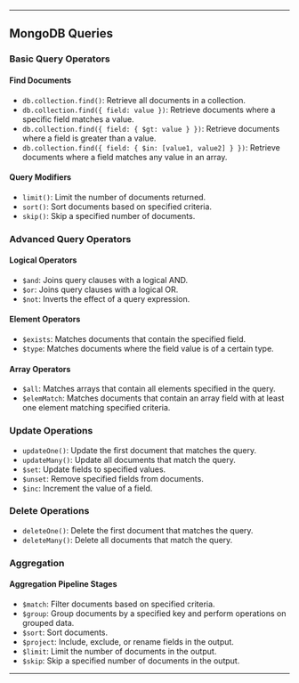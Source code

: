 
---

## MongoDB Queries

### Basic Query Operators

#### Find Documents
- `db.collection.find()`: Retrieve all documents in a collection.
- `db.collection.find({ field: value })`: Retrieve documents where a specific field matches a value.
- `db.collection.find({ field: { $gt: value } })`: Retrieve documents where a field is greater than a value.
- `db.collection.find({ field: { $in: [value1, value2] } })`: Retrieve documents where a field matches any value in an array.

#### Query Modifiers
- `limit()`: Limit the number of documents returned.
- `sort()`: Sort documents based on specified criteria.
- `skip()`: Skip a specified number of documents.

### Advanced Query Operators

#### Logical Operators
- `$and`: Joins query clauses with a logical AND.
- `$or`: Joins query clauses with a logical OR.
- `$not`: Inverts the effect of a query expression.

#### Element Operators
- `$exists`: Matches documents that contain the specified field.
- `$type`: Matches documents where the field value is of a certain type.

#### Array Operators
- `$all`: Matches arrays that contain all elements specified in the query.
- `$elemMatch`: Matches documents that contain an array field with at least one element matching specified criteria.

### Update Operations
- `updateOne()`: Update the first document that matches the query.
- `updateMany()`: Update all documents that match the query.
- `$set`: Update fields to specified values.
- `$unset`: Remove specified fields from documents.
- `$inc`: Increment the value of a field.

### Delete Operations
- `deleteOne()`: Delete the first document that matches the query.
- `deleteMany()`: Delete all documents that match the query.

### Aggregation

#### Aggregation Pipeline Stages
- `$match`: Filter documents based on specified criteria.
- `$group`: Group documents by a specified key and perform operations on grouped data.
- `$sort`: Sort documents.
- `$project`: Include, exclude, or rename fields in the output.
- `$limit`: Limit the number of documents in the output.
- `$skip`: Skip a specified number of documents in the output.

---

